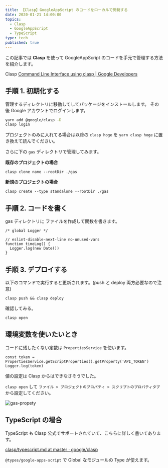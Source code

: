 ```yaml
---
title: 【Clasp】GoogleAppScript のコードをローカルで開発する
date: 2020-01-21 14:00:00
topics:
  - Clasp
  - GoogleAppScript
  - TypeScript
type: tech
published: true
---
```


この記事では **Clasp** を使って GoogleAppScript のコードを手元で管理する方法を紹介します。

Clasp [Command Line Interface using clasp \| Google Developers](https://developers.google.com/apps-script/guides/clasp)

## 手順 1. 初期化する

管理するディレクトリに移動してしてパッケージをインストールします。
その後 Google アカウントでログインします。

```sh
yarn add @google/clasp -D
clasp login
```

プロジェクトのみに入れてる場合は以降の `clasp hoge` を `yarn clasp hoge` に置き換えて読んでください。

さらに下の `gas` ディレクトリで管理してみます。

**既存のプロジェクトの場合**

```
clasp clone name --rootDir ./gas
```

**新規のプロジェクトの場合**

```
clasp create --type standalone --rootDir ./gas
```

## 手順 2. コードを書く

gas ディレクトリに ファイルを作成して関数を書きます。

```js:title="gas/main.js"
/* global Logger */

// eslint-disable-next-line no-unused-vars
function timeLog() {
  Logger.log(new Date())
}
```

## 手順 3. デプロイする

以下のコマンドで実行すると更新されます。(push と deploy 両方必要なので注意)

```
clasp push && clasp deploy
```

確認してみる。

```
clasp open
```

## 環境変数を使いたいとき

コードに残したくない定数は `PropertiesService` を使います。

```js:title="gas/main.js"
const token = PropertiesService.getScriptProperties().getProperty('API_TOKEN')
Logger.log(token)
```

値の設定は Clasp からはできなさそうでした。

`clasp open` して `ファイル > プロジェクトのプロパティ > スクリプトのプロパティタブ` から設定してください。

![gas-propety](https://elzup-image-storage.s3.amazonaws.com/blog/gasproperty.png)

## TypeScript の場合

TypeScript も Clasp 公式でサポートされていて、こちらに詳しく書いてあります。

[clasp/typescript\.md at master · google/clasp](https://github.com/google/clasp/blob/master/docs/typescript.md)

`@types/google-apps-script` で Global なモジュールの Type が使えます。
